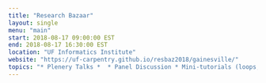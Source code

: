 ```yaml
---
title: "Research Bazaar"
layout: single
menu: "main"
start: 2018-08-17 09:00:00 EST
end: 2018-08-17 16:30:00 EST
location: "UF Informatics Institute"
website: "https://uf-carpentry.github.io/resbaz2018/gainesville/"
topics: "* Plenery Talks *  * Panel Discussion * Mini-tutorials (loops, functions, Binder, Blogdown) * "
---
```


